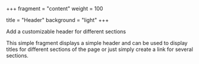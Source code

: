 +++
fragment = "content"
weight = 100

title = "Header"
background = "light"
+++

Add a customizable header for different sections

<!--more-->

This simple fragment displays a simple header and can be used to display titles
for different sections of the page or just simply create a link for several
sections.
